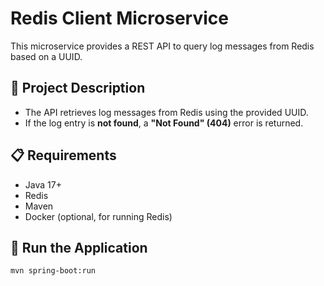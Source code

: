 # Redis Client Microservice

This microservice provides a REST API to query log messages from Redis based on a UUID.

## 📌 Project Description  
- The API retrieves log messages from Redis using the provided UUID.  
- If the log entry is **not found**, a **"Not Found" (404)** error is returned.  

## 📋 Requirements  
- Java 17+  
- Redis  
- Maven  
- Docker (optional, for running Redis)  

## 🚀 Run the Application  

```bash
mvn spring-boot:run
